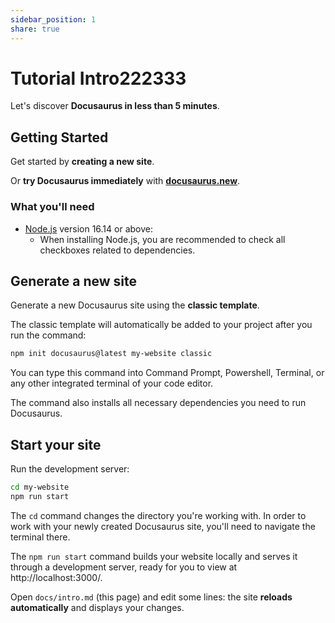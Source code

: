 ```yaml
---  
sidebar_position: 1  
share: true  
---  
```

  
# Tutorial Intro222333  
  
Let's discover **Docusaurus in less than 5 minutes**.  
  
## Getting Started  
  
Get started by **creating a new site**.  
  
Or **try Docusaurus immediately** with **[docusaurus.new](https://docusaurus.new)**.  
  
### What you'll need  
  
- [Node.js](https://nodejs.org/en/download/) version 16.14 or above:  
  - When installing Node.js, you are recommended to check all checkboxes related to dependencies.  
  
## Generate a new site  
  
Generate a new Docusaurus site using the **classic template**.  
  
The classic template will automatically be added to your project after you run the command:  
  
```bash  
npm init docusaurus@latest my-website classic  
```  
  
You can type this command into Command Prompt, Powershell, Terminal, or any other integrated terminal of your code editor.  
  
The command also installs all necessary dependencies you need to run Docusaurus.  
  
## Start your site  
  
Run the development server:  
  
```bash  
cd my-website  
npm run start  
```  
  
The `cd` command changes the directory you're working with. In order to work with your newly created Docusaurus site, you'll need to navigate the terminal there.  
  
The `npm run start` command builds your website locally and serves it through a development server, ready for you to view at http://localhost:3000/.  
  
Open `docs/intro.md` (this page) and edit some lines: the site **reloads automatically** and displays your changes.  
